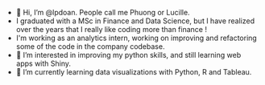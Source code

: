 - 👋 Hi, I’m @lpdoan. People call me Phuong or Lucille.
- I graduated with a MSc in Finance and Data Science, but I have realized over the years that I really like coding more than finance !
- I'm working as an analytics intern, working on improving and refactoring some of the code in the company codebase.
- 👀 I’m interested in improving my python skills, and still learning web apps with Shiny.
- 🌱 I’m currently learning data visualizations with Python, R and Tableau.
<!---
lpdoan/lpdoan is a ✨ special ✨ repository because its `README.md` (this file) appears on your GitHub profile.
You can click the Preview link to take a look at your changes.
--->
